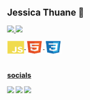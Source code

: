 ## Jessica Thuane 🪸
<div>
   <a href="https://github.com/jessthuane">
   <img height="180em" src="https://github-readme-stats.vercel.app/api?username=jessthuane&show_icons=true&theme=catppuccin_lattet&include_all_commits=true&count_private=true"/>
   <img height="180em" src="https://github-readme-stats.vercel.app/api/top-langs/?username=jessthuane&layout=compact&langs_count=6&theme=catppuccin_lattet"/>
</div>
    
<div style="display: inline_block"><br>
  <img align="center" alt="Js" height="30" width="40" src="https://raw.githubusercontent.com/devicons/devicon/master/icons/javascript/javascript-plain.svg">
  <img align="center" alt="HTML" height="30" width="40" src="https://raw.githubusercontent.com/devicons/devicon/master/icons/html5/html5-original.svg">
  <img align="center" alt="CSS" height="30" width="40" src="https://raw.githubusercontent.com/devicons/devicon/master/icons/css3/css3-original.svg">
</div>
 
<br>
 
### socials
 
<div> 
  <a href="https://instagram.com/_jexicon" target="_blank"><img src="https://img.shields.io/badge/-Instagram-%23E4405F?style=for-the-badge&logo=instagram&logoColor=white" target="_blank"></a>
  <a href = "mailto:jesscenteno999@gmail.com"><img src="https://img.shields.io/badge/-Gmail-%23333?style=for-the-badge&logo=gmail&logoColor=white" target="_blank"></a>
  <a href="https://www.linkedin.com" target="_blank"><img src="https://img.shields.io/badge/-LinkedIn-%230077B5?style=for-the-badge&logo=linkedin&logoColor=white" target="_blank"></a>
</div>

<!---
jessthuane/jessthuane is a ✨ special ✨ repository because its `README.md` (this file) appears on your GitHub profile.
You can click the Preview link to take a look at your changes.
--->
